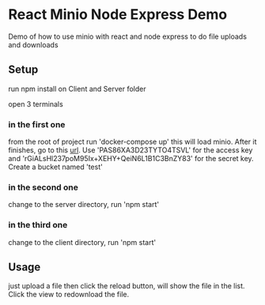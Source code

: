 # React Minio Node Express Demo

Demo of how to use minio with react and node express to do file uploads and downloads

## Setup

run npm install on Client and Server folder

open 3 terminals

### in the first one
from the root of project run 'docker-compose up'
this will load minio.  After it finishes, go to this [url](http://localhost:9002).  Use 'PAS86XA3D23TYTO4TSVL' for the access key and 
'rGiALsHl237poM95Ix+XEHY+QeiN6L1B1C3BnZY83' for the secret key.  Create a bucket named 'test'

### in the second one
change to the server directory, run 'npm start'

### in the third one
change to the client directory, run 'npm start'

## Usage

just upload a file then click the reload button, will show the file in the list.  Click the view to redownload the file.
